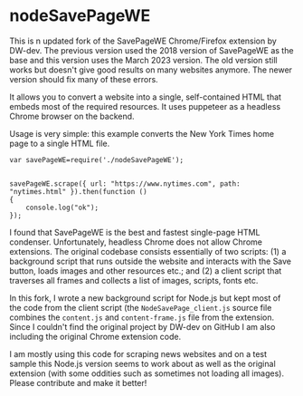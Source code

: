 # nodeSavePageWE
This is n updated fork of the SavePageWE Chrome/Firefox extension by DW-dev. The previous version used the 2018 version of SavePageWE as the base and this version uses the March 2023 version. The old version still works but doesn't give good results on many websites anymore. The newer version should fix many of these errors.

It allows you to convert a website into a single, self-contained HTML that embeds most of the required resources. It uses puppeteer as a headless Chrome browser on the backend. 

Usage is very simple: this example converts the New York Times home page to a single HTML file.

```
var savePageWE=require('./nodeSavePageWE');


savePageWE.scrape({ url: "https://www.nytimes.com", path: "nytimes.html" }).then(function ()
{
    console.log("ok");
});

```

I found that SavePageWE is the best and fastest single-page HTML condenser. Unfortunately, headless Chrome does not allow Chrome extensions. The original codebase consists essentially of two scripts: (1) a background script that runs outside the website and interacts with the Save button, loads images and other resources etc.; and (2) a client script that traverses all frames and collects a list of images, scripts, fonts etc.

In this fork, I wrote a new background script for Node.js but kept most of the code from the client script (the ``NodeSavePage_client.js`` source file combines the ``content.js`` and ``content-frame.js`` file from the extension. Since I couldn't find the original project by DW-dev on GitHub I am also including the original Chrome extension code.

I am mostly using this code for scraping news websites and on a test sample this Node.js version seems to work about as well as the original extension (with some oddities such as sometimes not loading all images). Please contribute and make it better!
